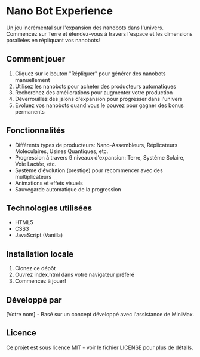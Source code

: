 # Nano Bot Experience

Un jeu incrémental sur l'expansion des nanobots dans l'univers. Commencez sur Terre et étendez-vous à travers l'espace et les dimensions parallèles en répliquant vos nanobots!

## Comment jouer

1. Cliquez sur le bouton "Répliquer" pour générer des nanobots manuellement
2. Utilisez les nanobots pour acheter des producteurs automatiques
3. Recherchez des améliorations pour augmenter votre production
4. Déverrouillez des jalons d'expansion pour progresser dans l'univers
5. Évoluez vos nanobots quand vous le pouvez pour gagner des bonus permanents

## Fonctionnalités

- Différents types de producteurs: Nano-Assembleurs, Réplicateurs Moléculaires, Usines Quantiques, etc.
- Progression à travers 9 niveaux d'expansion: Terre, Système Solaire, Voie Lactée, etc.
- Système d'évolution (prestige) pour recommencer avec des multiplicateurs
- Animations et effets visuels
- Sauvegarde automatique de la progression

## Technologies utilisées

- HTML5
- CSS3
- JavaScript (Vanilla)

## Installation locale

1. Clonez ce dépôt
2. Ouvrez index.html dans votre navigateur préféré
3. Commencez à jouer!

## Développé par

[Votre nom] - Basé sur un concept développé avec l'assistance de MiniMax.

## Licence

Ce projet est sous licence MIT - voir le fichier LICENSE pour plus de détails.
